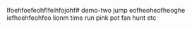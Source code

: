 IfoehfoefeohfIfeihfojohf# demo-two
jump
eofheoheofheoghe
iefhoehfeohfeo
lionm
time
run
pink
pot
fan
hunt
etc



